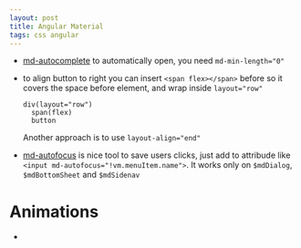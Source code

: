 ```yaml
---
layout: post
title: Angular Material
tags: css angular
---
```


* [md-autocomplete](https://material.angularjs.org/latest/demo/autocomplete) to
  automatically open, you need `md-min-length="0"`
* to align button to right you can insert `<span flex></span>` before so it
  covers the space before element, and wrap inside `layout="row"`

  ~~~
  div(layout="row")
    span(flex)
    button
  ~~~

  Another approach is to use `layout-align="end"`

* [md-autofocus](https://material.angularjs.org/1.0.4/api/directive/mdAutofocus)
  is nice tool to save users clicks, just add to attribude like `<input
  md-autofocus="!vm.menuItem.name">`. It works only on `$mdDialog`,
  `$mdBottomSheet` and `$mdSidenav`


# Animations

* 
